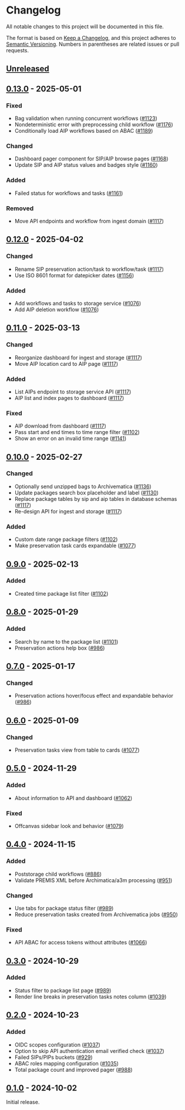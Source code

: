 # Changelog

All notable changes to this project will be documented in this file.

The format is based on [Keep a Changelog], and this project adheres to
[Semantic Versioning]. Numbers in parentheses are related issues or pull
requests.

## [Unreleased]

## [0.13.0] - 2025-05-01

### Fixed

- Bag validation when running concurrent workflows ([#1123])
- Nondeterministic error with preprocessing child workflow ([#1176])
- Conditionally load AIP workflows based on ABAC ([#1189])

### Changed

- Dashboard pager component for SIP/AIP browse pages ([#1168])
- Update SIP and AIP status values and badges style ([#1160])

### Added

- Failed status for workflows and tasks ([#1161])

### Removed

- Move API endpoints and workflow from ingest domain ([#1117])

## [0.12.0] - 2025-04-02

### Changed

- Rename SIP preservation action/task to workflow/task ([#1117])
- Use ISO 8601 format for datepicker dates ([#1156])

### Added

- Add workflows and tasks to storage service ([#1076])
- Add AIP deletion workflow ([#1076])

## [0.11.0] - 2025-03-13

### Changed

- Reorganize dashboard for ingest and storage ([#1117])
- Move AIP location card to AIP page ([#1117])

### Added

- List AIPs endpoint to storage service API ([#1117])
- AIP list and index pages to dashboard ([#1117])

### Fixed

- AIP download from dashboard ([#1117])
- Pass start and end times to time range filter ([#1102])
- Show an error on an invalid time range ([#1141])

## [0.10.0] - 2025-02-27

### Changed

- Optionally send unzipped bags to Archivematica ([#1136])
- Update packages search box placeholder and label ([#1130])
- Replace package tables by sip and aip tables in database schemas ([#1117])
- Re-design API for ingest and storage ([#1117])

### Added

- Custom date range package filters ([#1102])
- Make preservation task cards expandable ([#1077])

## [0.9.0] - 2025-02-13

### Added

- Created time package list filter ([#1102])

## [0.8.0] - 2025-01-29

### Added

- Search by name to the package list ([#1101])
- Preservation actions help box ([#986])

## [0.7.0] - 2025-01-17

### Changed

- Preservation actions hover/focus effect and expandable behavior ([#986])

## [0.6.0] - 2025-01-09

### Changed

- Preservation tasks view from table to cards ([#1077])

## [0.5.0] - 2024-11-29

### Added

- About information to API and dashboard ([#1062])

### Fixed

- Offcanvas sidebar look and behavior ([#1079])

## [0.4.0] - 2024-11-15

### Added

- Poststorage child workflows ([#886])
- Validate PREMIS XML before Archimatica/a3m processing ([#951])

### Changed

- Use tabs for package status filter ([#989])
- Reduce preservation tasks created from Archivematica jobs ([#950])

### Fixed

- API ABAC for access tokens without attributes ([#1066])

## [0.3.0] - 2024-10-29

### Added

- Status filter to package list page ([#989])
- Render line breaks in preservation tasks notes column ([#1039])

## [0.2.0] - 2024-10-23

### Added

- OIDC scopes configuration ([#1037])
- Option to skip API authentication email verified check ([#1037])
- Failed SIPs/PIPs buckets ([#929])
- ABAC roles mapping configuration ([#1035])
- Total package count and improved pager ([#988])

## [0.1.0] - 2024-10-02

Initial release.

[unreleased]: https://github.com/artefactual-sdps/enduro/compare/v0.13.0...HEAD
[0.13.0]: https://github.com/artefactual-sdps/enduro/compare/v0.12.0...v0.13.0
[0.12.0]: https://github.com/artefactual-sdps/enduro/compare/v0.11.0...v0.12.0
[0.11.0]: https://github.com/artefactual-sdps/enduro/compare/v0.10.0...v0.11.0
[0.10.0]: https://github.com/artefactual-sdps/enduro/compare/v0.9.0...v0.10.0
[0.9.0]: https://github.com/artefactual-sdps/enduro/compare/v0.8.0...v0.9.0
[0.8.0]: https://github.com/artefactual-sdps/enduro/compare/v0.7.0...v0.8.0
[0.7.0]: https://github.com/artefactual-sdps/enduro/compare/v0.6.0...v0.7.0
[0.6.0]: https://github.com/artefactual-sdps/enduro/compare/v0.5.0...v0.6.0
[0.5.0]: https://github.com/artefactual-sdps/enduro/compare/v0.4.0...v0.5.0
[0.4.0]: https://github.com/artefactual-sdps/enduro/compare/v0.3.0...v0.4.0
[0.3.0]: https://github.com/artefactual-sdps/enduro/compare/v0.2.0...v0.3.0
[0.2.0]: https://github.com/artefactual-sdps/enduro/compare/v0.1.0...v0.2.0
[0.1.0]: https://github.com/artefactual-sdps/enduro/releases/tag/v0.1.0
[#1189]: https://github.com/artefactual-sdps/enduro/issues/1189
[#1176]: https://github.com/artefactual-sdps/enduro/issues/1176
[#1168]: https://github.com/artefactual-sdps/enduro/issues/1168
[#1161]: https://github.com/artefactual-sdps/enduro/issues/1161
[#1160]: https://github.com/artefactual-sdps/enduro/issues/1160
[#1156]: https://github.com/artefactual-sdps/enduro/issues/1156
[#1141]: https://github.com/artefactual-sdps/enduro/issues/1141
[#1136]: https://github.com/artefactual-sdps/enduro/issues/1136
[#1130]: https://github.com/artefactual-sdps/enduro/issues/1130
[#1123]: https://github.com/artefactual-sdps/enduro/issues/1123
[#1117]: https://github.com/artefactual-sdps/enduro/issues/1117
[#1102]: https://github.com/artefactual-sdps/enduro/issues/1102
[#1101]: https://github.com/artefactual-sdps/enduro/issues/1101
[#1079]: https://github.com/artefactual-sdps/enduro/issues/1079
[#1077]: https://github.com/artefactual-sdps/enduro/issues/1077
[#1076]: https://github.com/artefactual-sdps/enduro/issues/1076
[#1066]: https://github.com/artefactual-sdps/enduro/issues/1066
[#1062]: https://github.com/artefactual-sdps/enduro/issues/1062
[#1039]: https://github.com/artefactual-sdps/enduro/issues/1039
[#1037]: https://github.com/artefactual-sdps/enduro/issues/1037
[#1035]: https://github.com/artefactual-sdps/enduro/issues/1035
[#989]: https://github.com/artefactual-sdps/enduro/issues/989
[#988]: https://github.com/artefactual-sdps/enduro/issues/988
[#986]: https://github.com/artefactual-sdps/enduro/issues/986
[#951]: https://github.com/artefactual-sdps/enduro/issues/951
[#950]: https://github.com/artefactual-sdps/enduro/issues/950
[#929]: https://github.com/artefactual-sdps/enduro/issues/929
[#886]: https://github.com/artefactual-sdps/enduro/issues/886
[keep a changelog]: https://keepachangelog.com/en/1.1.0
[semantic versioning]: https://semver.org/spec/v2.0.0.html
